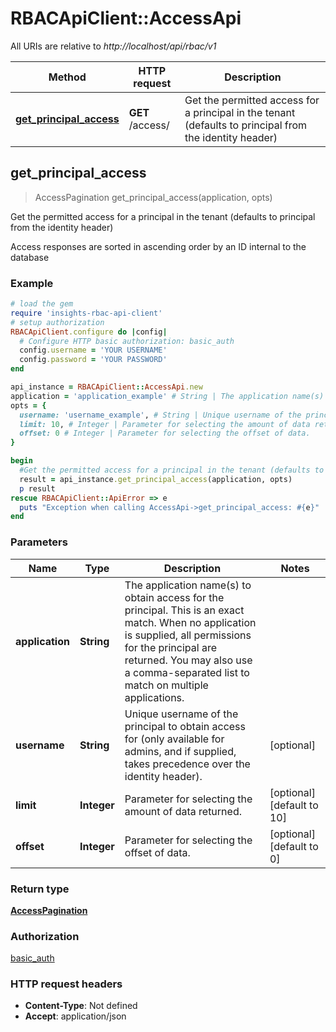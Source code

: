 # RBACApiClient::AccessApi

All URIs are relative to *http://localhost/api/rbac/v1*

Method | HTTP request | Description
------------- | ------------- | -------------
[**get_principal_access**](AccessApi.md#get_principal_access) | **GET** /access/ | Get the permitted access for a principal in the tenant (defaults to principal from the identity header)



## get_principal_access

> AccessPagination get_principal_access(application, opts)

Get the permitted access for a principal in the tenant (defaults to principal from the identity header)

Access responses are sorted in ascending order by an ID internal to the database

### Example

```ruby
# load the gem
require 'insights-rbac-api-client'
# setup authorization
RBACApiClient.configure do |config|
  # Configure HTTP basic authorization: basic_auth
  config.username = 'YOUR USERNAME'
  config.password = 'YOUR PASSWORD'
end

api_instance = RBACApiClient::AccessApi.new
application = 'application_example' # String | The application name(s) to obtain access for the principal. This is an exact match. When no application is supplied, all permissions for the principal are returned. You may also use a comma-separated list to match on multiple applications.
opts = {
  username: 'username_example', # String | Unique username of the principal to obtain access for (only available for admins, and if supplied, takes precedence over the identity header).
  limit: 10, # Integer | Parameter for selecting the amount of data returned.
  offset: 0 # Integer | Parameter for selecting the offset of data.
}

begin
  #Get the permitted access for a principal in the tenant (defaults to principal from the identity header)
  result = api_instance.get_principal_access(application, opts)
  p result
rescue RBACApiClient::ApiError => e
  puts "Exception when calling AccessApi->get_principal_access: #{e}"
end
```

### Parameters


Name | Type | Description  | Notes
------------- | ------------- | ------------- | -------------
 **application** | **String**| The application name(s) to obtain access for the principal. This is an exact match. When no application is supplied, all permissions for the principal are returned. You may also use a comma-separated list to match on multiple applications. | 
 **username** | **String**| Unique username of the principal to obtain access for (only available for admins, and if supplied, takes precedence over the identity header). | [optional] 
 **limit** | **Integer**| Parameter for selecting the amount of data returned. | [optional] [default to 10]
 **offset** | **Integer**| Parameter for selecting the offset of data. | [optional] [default to 0]

### Return type

[**AccessPagination**](AccessPagination.md)

### Authorization

[basic_auth](../README.md#basic_auth)

### HTTP request headers

- **Content-Type**: Not defined
- **Accept**: application/json

